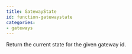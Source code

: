 ```yaml
---
title: GatewayState
id: function-gatewaystate
categories:
- gateways
---
```


Return the current state for the given gateway id.
